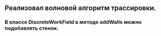 <h2>
Реализовал волновой алгоритм трассировки.
</h2>

<h3>
В классе DiscreteWorkField в методе addWalls можно подобавлять стенок.
</h3>
